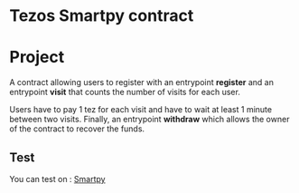 # Tezos Smartpy contract

# Project 

A contract allowing users to register with an entrypoint **register** and an entrypoint **visit** that counts the number of visits for each user. 

Users have to pay 1 tez for each visit and have to wait at least 1 minute between two visits.
Finally, an entrypoint **withdraw** which allows the owner of the contract to recover the funds.


## Test

You can test on : [Smartpy](https://smartpy.io/ide)
